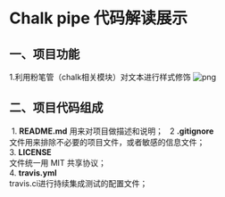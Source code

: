 # Chalk pipe 代码解读展示
## 一、项目功能
  1.利用粉笔管（chalk相关模块）对文本进行样式修饰
![png](../screenhot.png)
## 二、项目代码组成
  1. **README.md**
    用来对项目做描述和说明；  
  2 **.gitignore**  
    文件用来排除不必要的项目文件，或者敏感的信息文件；  
  3. **LICENSE**  
    文件统一用 MIT 共享协议；  
  4. **travis.yml**  
    travis.ci进行持续集成测试的配置文件；  

